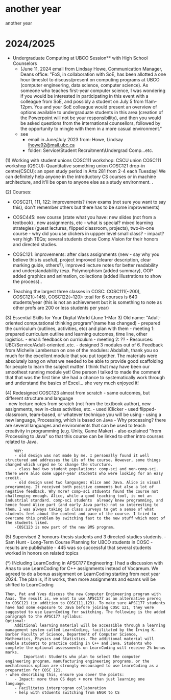 # another year
another year
# 2024/2025
* Undergraduate Computing at UBCO Session** with High School Counselors
	* (June 11, 2024 email from Lindsay Howe, Communication Manager, Deans office: "FoS, in collaboration with SoE, has been allotted a one hour timeslot to discuss/present on computing programs at UBCO (computer engineering, data science, computer science). As someone who teaches first-year computer science, I was wondering if you would be interested in participating in this event with a colleague from SoE, and possibly a student on July 5 from 11am-12pm. You and your SoE colleague would present an overview of options available to undergraduate students in this area (creation of the Powerpoint will not be your responsibility), and then you would be asked questions from the international counsellors, followed by the opportunity to mingle with them in a more casual environment."
	* see 
		* email in June/July 2023 from: Howe, Lindsay <lhowe92@mail.ubc.ca>
		* folder: Service\Student Recruitment\Undergrad Comp...etc.


(1) Working with student unions 
	COSC111 workshop: CSCU union
	COSC111 workshop (QSCU): Quantitative something union
	COSC121 drop-in centre(CSCU): an open study period in Arts 281 from 2-4 each Tuesday! We can definitely help anyone in the introductory CS courses or in machine architecture, and it'll be open to anyone else as a study environment. .
 
(2) Courses:
 - COSC211, 111, 122: improvements? (new exams (not sure you want to say this), don't remember others but there has to be some improvements)
 - COSC445: new course (state what you have: new slides (not from a textbook) , new assignments, etc
		- what is special? mixed learning strategies (guest lectures, flipped classroom, projects), two-in-one course
		- why did you use clickers in uppper level small class? 
		- impact? very high TEQs; several students chose Comp.Vision for their honors and directed studies. 
 - COSC121: 
	improvements: 	after class assignments (new - say why you believe this is useful), 
					project improved (clearer description, clear marking guide, others?), 
					improved lecture notes for better readability and understandability (esp. Polymorphism (added summary), OOP added graphics and animation, collections (added illustrations to show the process)..

 - Teaching the largest three classes in COSC: COSC111(~200), COSC121(~145), COSC122(~120): total for 6 courses is 640 students/year (this is not an achievement but it is something to note as other profs are 200 or less students per year)

(3) Essential Skills for Your Digital World (June 1-Mar 3) 
	Old name: "Adult-oriented computational thinking program"(name has changed)
	- prepared the curriculum (outlines, activities, etc) and plan with them
	- meeting 1: prepared curriculum outline and learning outcomes, time line, other logistics. 
	- email: feedback on curriculum
	- meeting 2: ??
	- Resources: UBC/Service/Adult-oriented..etc.
	- designed 3 modules out of 6. 
		Feedback from Michelle Lamberson on one of the modules: Abdallah, thank you so much for the excellent module that you put together.  The materials were absolutely bang on what we needed to be able to provide good scaffolding for people to learn the subject matter. I think that may have been our smoothest running module yet!  One person I talked to made the comment that that was the first time she had a chance to systematically work through and understand the basics of Excel… she very much enjoyed it!

(4) Redesigned COSC123 almost from scratch 
		- same outcomes, but different structure and language	
		- new lecture notes from scratch (not from the textbook author), new assignments, new in-class activities, etc.
		- used iClicker
		- used flipped-classroom, team-based, or whatever technique you will be using
		- using a new language, Processing, which is based on Java 
			- Why processing? there are several languages and environments that can be used to teach creativity in programming (e.g. Unity, Game Maker)
			- also explained "from Processing to Java" so that this course can be linked to other intro courses related to Java.

		WHY:
		- old design was not made by me. I personally found it well structured and addresses the LOs of the course. However, some things changed which urged me to change the sturcture.
		- class had two student populations: comp-sci and non-comp-sci. there were also some upper-year students who were looking for an easy credit.
		- old design used two languages: Alice and Java. Alice is visual programming. It received both positive comments but also a lot of negative feedback. Why more? comp-sci stduents found the course not challenging enough. Alice, while a good teaching tool, is not an industrial standard. comp-sci students  already knew programming, and hence found Alice part (and early Java parts) not so interesting to them. I was always taking in class surveys to get a sense of what students feel about the content and pace of the course. I tried to overcame this problem by switching fast to the new stuff which most of the students liked.
		-COSC123 is now part of the new BMS program. 

(5) Supervised 2 honours-thesis students and 3 directed-studies students. 
	  - Sam Hunt 
			- Long-Term Course Planning for UBCO students in COSC
			- results are publishable
	  - 445 was so successful that several students worked in honors on related topics
	  
	  
(*) INcluding LearnCoding in APSC177 Engineering:
	I had a discussion with Anas to use LearnCoding for C++ assignments instead of Vocareum. We agreed to do a bonus assignment on LearnCoding starting from next year 2024. The plan is, if it works, then more assignments and exams will be shifted to LearnCoding

	Then, Pat and Yves discuss the new Computer Engineering program with Anas. The result is, we want to use APSC177 as an alternative prereq to COSC121 (in addition to COSC111,123). To make sure APSC177 students have had some exposure to Java before joining COSC 121, they were suggested to use LearnCoding for switching. The following is the added paragraph to the APSC177 syllabus:
	Optional:
		Additional learning material will be accessible through a learning management system called LearnCoding, facilitated by the Irving K. Barber Faculty of Science, Department of Computer Science, Mathematics, Physics and Statistics. The additional material will enable students to practice coding in C++ and Java. Students who complete the optional assessments on LearnCoding will receive 2% bonus marks.
			Important: Students who plan to select the computer engineering program, manufacturing engineering programs, or the mechatronics option are strongly encouraged to use LearnCoding as a preparation for COSC 121.
	- when describing this, ensure you cover the points:
		- Impact: more than CS dept + more than just learning one language. 
		- Facilitates interprogram collaboration
		- help with stduents switching from ENGR to CS
